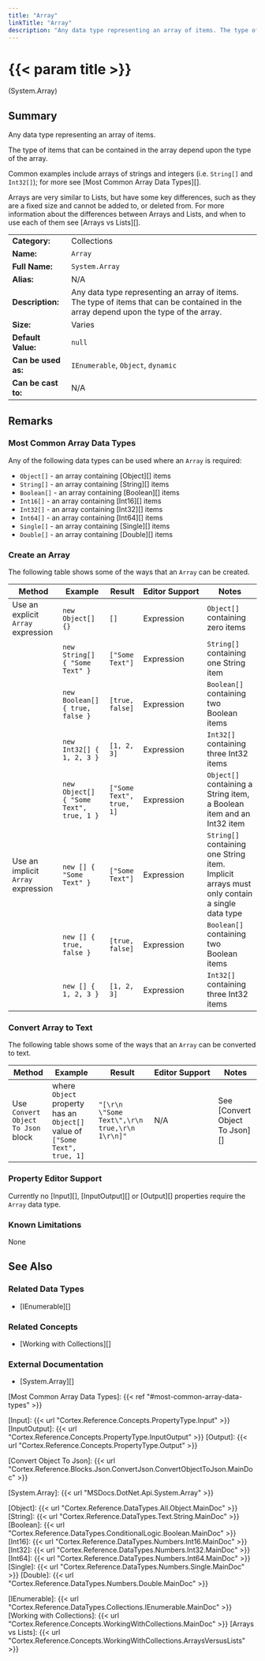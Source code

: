 ```yaml
---
title: "Array"
linkTitle: "Array"
description: "Any data type representing an array of items. The type of items that can be contained in the array depend upon the type of the array. Common examples include arrays of strings and integers (i.e. `String[]` and `Int32[]`)."
---
```


# {{< param title >}}

<p class="namespace">(System.Array)</p>

## Summary

Any data type representing an array of items.

The type of items that can be contained in the array depend upon the type of the array.

Common examples include arrays of strings and integers (i.e. `String[]` and `Int32[]`); for more see [Most Common Array Data Types][].

Arrays are very similar to Lists, but have some key differences, such as they are a fixed size and cannot be added to, or deleted from. For more information about the differences between Arrays and Lists, and when to use each of them see [Arrays vs Lists][].

| | |
|-|-|
| **Category:**          | Collections                                                   |
| **Name:**              | `Array`                                                       |
| **Full Name:**         | `System.Array`                                                |
| **Alias:**             | N/A                                                           |
| **Description:**       | Any data type representing an array of items. The type of items that can be contained in the array depend upon the type of the array.     |
| **Size:**              | Varies                                                        |
| **Default Value:**     | `null`                                                        |
| **Can be used as:**    | `IEnumerable`, `Object`, `dynamic`                            |
| **Can be cast to:**    | N/A                                                           |

## Remarks

### Most Common Array Data Types

Any of the following data types can be used where an `Array` is required:

* `Object[]` - an array containing [Object][] items
* `String[]` - an array containing [String][] items
* `Boolean[]` - an array containing [Boolean][] items
* `Int16[]` - an array containing [Int16][] items
* `Int32[]` - an array containing [Int32][] items
* `Int64[]` - an array containing [Int64][] items
* `Single[]` - an array containing [Single][] items
* `Double[]` - an array containing [Double][] items

### Create an Array

The following table shows some of the ways that an `Array` can be created.

| Method | Example | Result | Editor&nbsp;Support | Notes |
|-|-|-|-|-|
| Use an explicit `Array` expression | `new Object[] {}`                       | `[]`              | Expression | `Object[]` containing zero items |
|                                    | `new String[] { "Some Text" }`          | `["Some Text"]`              | Expression | `String[]` containing one String item |
|                                    | `new Boolean[] { true, false }`         | `[true, false]`   | Expression | `Boolean[]` containing two Boolean items |
|                                    | `new Int32[] { 1, 2, 3 }`               | `[1, 2, 3]`       | Expression | `Int32[]` containing three Int32 items |
|                                    | `new Object[] { "Some Text", true, 1 }`| `["Some Text", true, 1]` | Expression | `Object[]` containing a String item, a Boolean item and an Int32 item |
| Use an implicit `Array` expression | `new [] { "Some Text" }`          | `["Some Text"]`              | Expression | `String[]` containing one String item. Implicit arrays must only contain a single data type |
|                                    | `new [] { true, false }`         | `[true, false]`   | Expression | `Boolean[]` containing two Boolean items |
|                                    | `new [] { 1, 2, 3 }`               | `[1, 2, 3]`       | Expression | `Int32[]` containing three Int32 items |

### Convert Array to Text

The following table shows some of the ways that an `Array` can be converted to text.

| Method | Example | Result | Editor&nbsp;Support | Notes |
|-|-|-|-|-|
| Use `Convert Object To Json` block    | where `Object` property has an `Object[]` value of `["Some Text", true, 1]` | `"[\r\n  \"Some Text\",\r\n  true,\r\n  1\r\n]"` | N/A | See [Convert Object To Json][] |

### Property Editor Support

Currently no [Input][], [InputOutput][] or [Output][] properties require the `Array` data type.

### Known Limitations

None

## See Also

### Related Data Types

* [IEnumerable][]

### Related Concepts

* [Working with Collections][]

### External Documentation

* [System.Array][]

[Most Common Array Data Types]: {{< ref "#most-common-array-data-types" >}}

[Input]: {{< url "Cortex.Reference.Concepts.PropertyType.Input" >}}
[InputOutput]: {{< url "Cortex.Reference.Concepts.PropertyType.InputOutput" >}}
[Output]: {{< url "Cortex.Reference.Concepts.PropertyType.Output" >}}

[Convert Object To Json]: {{< url "Cortex.Reference.Blocks.Json.ConvertJson.ConvertObjectToJson.MainDoc" >}}

[System.Array]: {{< url "MSDocs.DotNet.Api.System.Array" >}}

[Object]: {{< url "Cortex.Reference.DataTypes.All.Object.MainDoc" >}}
[String]: {{< url "Cortex.Reference.DataTypes.Text.String.MainDoc" >}}
[Boolean]: {{< url "Cortex.Reference.DataTypes.ConditionalLogic.Boolean.MainDoc" >}}
[Int16]: {{< url "Cortex.Reference.DataTypes.Numbers.Int16.MainDoc" >}}
[Int32]: {{< url "Cortex.Reference.DataTypes.Numbers.Int32.MainDoc" >}}
[Int64]: {{< url "Cortex.Reference.DataTypes.Numbers.Int64.MainDoc" >}}
[Single]: {{< url "Cortex.Reference.DataTypes.Numbers.Single.MainDoc" >}}
[Double]: {{< url "Cortex.Reference.DataTypes.Numbers.Double.MainDoc" >}}

[IEnumerable]: {{< url "Cortex.Reference.DataTypes.Collections.IEnumerable.MainDoc" >}}
[Working with Collections]: {{< url "Cortex.Reference.Concepts.WorkingWithCollections.MainDoc" >}}
[Arrays vs Lists]: {{< url "Cortex.Reference.Concepts.WorkingWithCollections.ArraysVersusLists" >}}
